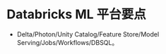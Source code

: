# Databricks ML 平台要点

- Delta/Photon/Unity Catalog/Feature Store/Model Serving/Jobs/Workflows/DBSQL。
